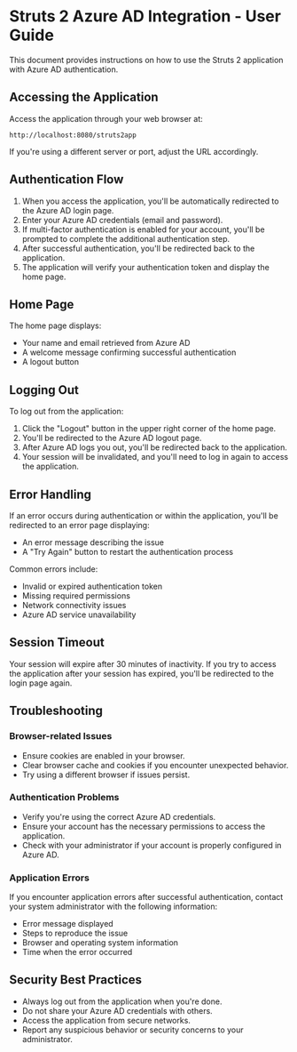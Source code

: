 # Struts 2 Azure AD Integration - User Guide

This document provides instructions on how to use the Struts 2 application with Azure AD authentication.

## Accessing the Application

Access the application through your web browser at:

```
http://localhost:8080/struts2app
```

If you're using a different server or port, adjust the URL accordingly.

## Authentication Flow

1. When you access the application, you'll be automatically redirected to the Azure AD login page.
2. Enter your Azure AD credentials (email and password).
3. If multi-factor authentication is enabled for your account, you'll be prompted to complete the additional authentication step.
4. After successful authentication, you'll be redirected back to the application.
5. The application will verify your authentication token and display the home page.

## Home Page

The home page displays:
- Your name and email retrieved from Azure AD
- A welcome message confirming successful authentication
- A logout button

## Logging Out

To log out from the application:

1. Click the "Logout" button in the upper right corner of the home page.
2. You'll be redirected to the Azure AD logout page.
3. After Azure AD logs you out, you'll be redirected back to the application.
4. Your session will be invalidated, and you'll need to log in again to access the application.

## Error Handling

If an error occurs during authentication or within the application, you'll be redirected to an error page displaying:
- An error message describing the issue
- A "Try Again" button to restart the authentication process

Common errors include:
- Invalid or expired authentication token
- Missing required permissions
- Network connectivity issues
- Azure AD service unavailability

## Session Timeout

Your session will expire after 30 minutes of inactivity. If you try to access the application after your session has expired, you'll be redirected to the login page again.

## Troubleshooting

### Browser-related Issues

- Ensure cookies are enabled in your browser.
- Clear browser cache and cookies if you encounter unexpected behavior.
- Try using a different browser if issues persist.

### Authentication Problems

- Verify you're using the correct Azure AD credentials.
- Ensure your account has the necessary permissions to access the application.
- Check with your administrator if your account is properly configured in Azure AD.

### Application Errors

If you encounter application errors after successful authentication, contact your system administrator with the following information:
- Error message displayed
- Steps to reproduce the issue
- Browser and operating system information
- Time when the error occurred

## Security Best Practices

- Always log out from the application when you're done.
- Do not share your Azure AD credentials with others.
- Access the application from secure networks.
- Report any suspicious behavior or security concerns to your administrator.
